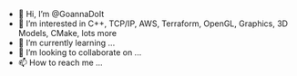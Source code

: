 - 👋 Hi, I’m @GoannaDoIt
- 👀 I’m interested in C++, TCP/IP, AWS, Terraform, OpenGL, Graphics, 3D Models, CMake, lots more
- 🌱 I’m currently learning ...
- 💞️ I’m looking to collaborate on ...
- 📫 How to reach me ...

<!---
GoannaDoIt/GoannaDoIt is a ✨ special ✨ repository because its `README.md` (this file) appears on your GitHub profile.
You can click the Preview link to take a look at your changes.
--->
